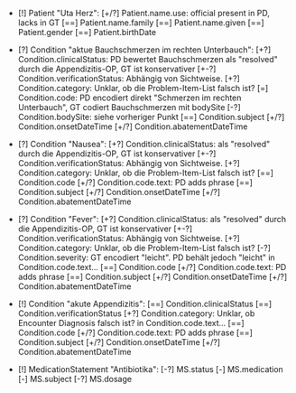 * [!] Patient "Uta Herz":
    [+/?] Patient.name.use: official present in PD, lacks in GT
    [==] Patient.name.family
    [==] Patient.name.given
    [==] Patient.gender
    [==] Patient.birthDate

* [?] Condition "aktue Bauchschmerzen im rechten Unterbauch":
    [+?] Condition.clinicalStatus: PD bewertet Bauchschmerzen als "resolved" durch die Appendizitis-OP, GT ist konservativer
    [+-?] Condition.verificationStatus: Abhängig von Sichtweise.
    [+?] Condition.category: Unklar, ob die Problem-Item-List falsch ist?
    [=] Condition.code: PD encodiert direkt "Schmerzen im rechten Unterbauch", GT codiert Bauchschmerzen mit bodySite
    [-?] Condition.bodySite: siehe vorheriger Punkt
    [==] Condition.subject
    [+/?] Condition.onsetDateTime
    [+/?] Condition.abatementDateTime

* [?] Condition "Nausea":
    [+?] Condition.clinicalStatus: als "resolved" durch die Appendizitis-OP, GT ist konservativer
    [+-?] Condition.verificationStatus: Abhängig von Sichtweise.
    [+?] Condition.category: Unklar, ob die Problem-Item-List falsch ist?
    [==] Condition.code
    [+/?] Condition.code.text: PD adds phrase
    [==] Condition.subject
    [+/?] Condition.onsetDateTime
    [+/?] Condition.abatementDateTime

* [?] Condition "Fever":
    [+?] Condition.clinicalStatus: als "resolved" durch die Appendizitis-OP, GT ist konservativer
    [+-?] Condition.verificationStatus: Abhängig von Sichtweise.
    [+?] Condition.category: Unklar, ob die Problem-Item-List falsch ist?
    [-\?] Condition.severity: GT encodiert "leicht". PD behält jedoch "leicht" in Condition.code.text...
    [==] Condition.code
    [+/?] Condition.code.text: PD adds phrase
    [==] Condition.subject
    [+/?] Condition.onsetDateTime
    [+/?] Condition.abatementDateTime

* [!] Condition "akute Appendizitis":
    [==] Condition.clinicalStatus
    [==] Condition.verificationStatus
    [+?] Condition.category: Unklar, ob Encounter Diagnosis falsch ist?
    in Condition.code.text...
    [==] Condition.code
    [+/?] Condition.code.text: PD adds phrase
    [==] Condition.subject
    [+/?] Condition.onsetDateTime
    [+/?] Condition.abatementDateTime

* [!] MedicationStatement "Antibiotika":
    [-\?] MS.status
    [-\] MS.medication
    [-\] MS.subject
    [-\?] MS.dosage
